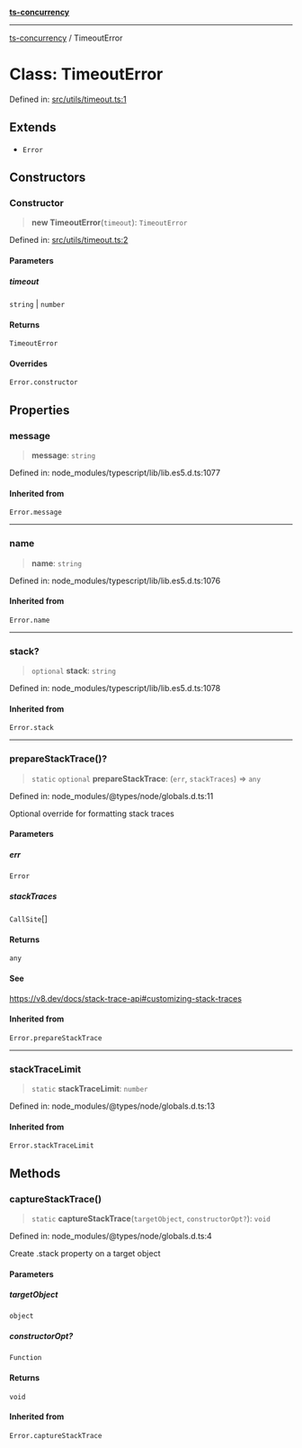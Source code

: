 [**ts-concurrency**](../README.md)

---

[ts-concurrency](../globals.md) / TimeoutError

# Class: TimeoutError

Defined in: [src/utils/timeout.ts:1](https://github.com/alaincaron/ts-concurrency/blob/14635812c23c675e64adee55a3fe7ec34903fcb2/src/utils/timeout.ts#L1)

## Extends

- `Error`

## Constructors

### Constructor

> **new TimeoutError**(`timeout`): `TimeoutError`

Defined in: [src/utils/timeout.ts:2](https://github.com/alaincaron/ts-concurrency/blob/14635812c23c675e64adee55a3fe7ec34903fcb2/src/utils/timeout.ts#L2)

#### Parameters

##### timeout

`string` | `number`

#### Returns

`TimeoutError`

#### Overrides

`Error.constructor`

## Properties

### message

> **message**: `string`

Defined in: node_modules/typescript/lib/lib.es5.d.ts:1077

#### Inherited from

`Error.message`

---

### name

> **name**: `string`

Defined in: node_modules/typescript/lib/lib.es5.d.ts:1076

#### Inherited from

`Error.name`

---

### stack?

> `optional` **stack**: `string`

Defined in: node_modules/typescript/lib/lib.es5.d.ts:1078

#### Inherited from

`Error.stack`

---

### prepareStackTrace()?

> `static` `optional` **prepareStackTrace**: (`err`, `stackTraces`) => `any`

Defined in: node_modules/@types/node/globals.d.ts:11

Optional override for formatting stack traces

#### Parameters

##### err

`Error`

##### stackTraces

`CallSite`[]

#### Returns

`any`

#### See

https://v8.dev/docs/stack-trace-api#customizing-stack-traces

#### Inherited from

`Error.prepareStackTrace`

---

### stackTraceLimit

> `static` **stackTraceLimit**: `number`

Defined in: node_modules/@types/node/globals.d.ts:13

#### Inherited from

`Error.stackTraceLimit`

## Methods

### captureStackTrace()

> `static` **captureStackTrace**(`targetObject`, `constructorOpt?`): `void`

Defined in: node_modules/@types/node/globals.d.ts:4

Create .stack property on a target object

#### Parameters

##### targetObject

`object`

##### constructorOpt?

`Function`

#### Returns

`void`

#### Inherited from

`Error.captureStackTrace`
